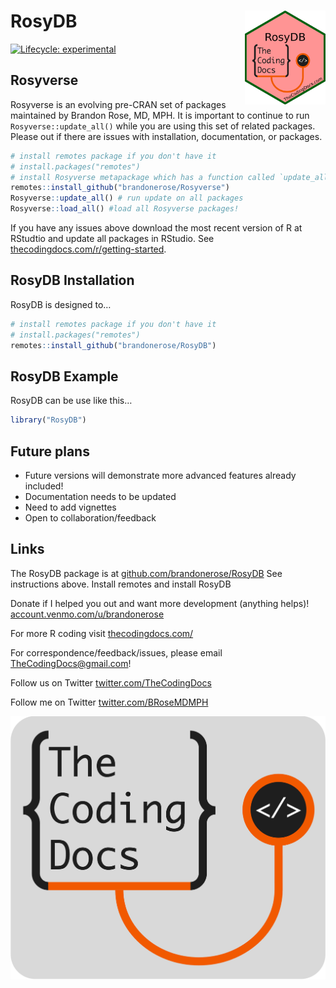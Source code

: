 
<!-- README.md is generated from README.Rmd. Please edit that file -->

# RosyDB <img src="inst/app/www/logo.png" align="right" height="150" />

<!-- badges: start -->

[![Lifecycle:
experimental](https://img.shields.io/badge/lifecycle-experimental-orange.svg)](https://lifecycle.r-lib.org/articles/stages.html#experimental)
<!-- badges: end -->

## Rosyverse

Rosyverse is an evolving pre-CRAN set of packages maintained by Brandon
Rose, MD, MPH. It is important to continue to run
`Rosyverse::update_all()` while you are using this set of related
packages. Please out if there are issues with installation,
documentation, or packages.

``` r
# install remotes package if you don't have it
# install.packages("remotes") 
# install Rosyverse metapackage which has a function called `update_all()`
remotes::install_github("brandonerose/Rosyverse")
Rosyverse::update_all() # run update on all packages
Rosyverse::load_all() #load all Rosyverse packages!
```

If you have any issues above download the most recent version of R at
RStudtio and update all packages in RStudio. See
[thecodingdocs.com/r/getting-started](https://www.thecodingdocs.com/r/getting-started "R Getting Started").

## RosyDB Installation

RosyDB is designed to…

``` r
# install remotes package if you don't have it
# install.packages("remotes") 
remotes::install_github("brandonerose/RosyDB")
```

## RosyDB Example

RosyDB can be use like this…

``` r
library("RosyDB")

```

## Future plans

- Future versions will demonstrate more advanced features already
  included!
- Documentation needs to be updated
- Need to add vignettes
- Open to collaboration/feedback

## Links

The RosyDB package is at
[github.com/brandonerose/RosyDB](https://github.com/brandonerose/RosyDB "RosyDB R package")
See instructions above. Install remotes and install RosyDB

Donate if I helped you out and want more development (anything helps)!
[account.venmo.com/u/brandonerose](https://account.venmo.com/u/brandonerose "Venmo Donation")

For more R coding visit
[thecodingdocs.com/](https://www.thecodingdocs.com/ "TheCodingDocs.com")

For correspondence/feedback/issues, please email
<TheCodingDocs@gmail.com>!

Follow us on Twitter
[twitter.com/TheCodingDocs](https://twitter.com/TheCodingDocs "TheCodingDocs Twitter")

Follow me on Twitter
[twitter.com/BRoseMDMPH](https://twitter.com/BRoseMDMPH "BRoseMDMPH Twitter")

[![TheCodingDocs.com](inst/app/www/TCD.png)](http://www.thecodingdocs.com)

